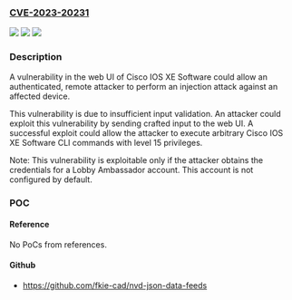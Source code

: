 ### [CVE-2023-20231](https://cve.mitre.org/cgi-bin/cvename.cgi?name=CVE-2023-20231)
![](https://img.shields.io/static/v1?label=Product&message=Cisco%20IOS%20XE%20Software&color=blue)
![](https://img.shields.io/static/v1?label=Version&message=%3D%2016.12.8%20&color=brighgreen)
![](https://img.shields.io/static/v1?label=Vulnerability&message=n%2Fa&color=brighgreen)

### Description

A vulnerability in the web UI of Cisco IOS XE Software could allow an authenticated, remote attacker to perform an injection attack against an affected device. This vulnerability is due to insufficient input validation. An attacker could exploit this vulnerability by sending crafted input to the web UI. A successful exploit could allow the attacker to execute arbitrary Cisco IOS XE Software CLI commands with level 15 privileges. Note: This vulnerability is exploitable only if the attacker obtains the credentials for a Lobby Ambassador account. This account is not configured by default.

### POC

#### Reference
No PoCs from references.

#### Github
- https://github.com/fkie-cad/nvd-json-data-feeds

